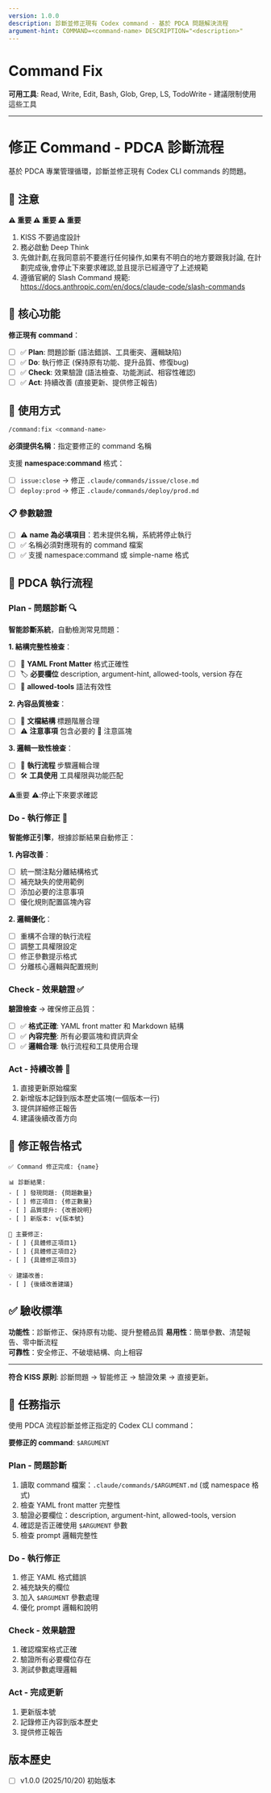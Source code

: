 ```yaml
---
version: 1.0.0
description: 診斷並修正現有 Codex command - 基於 PDCA 問題解決流程
argument-hint: COMMAND=<command-name> DESCRIPTION="<description>"
---
```

# Command Fix

**可用工具**: Read, Write, Edit, Bash, Glob, Grep, LS, TodoWrite - 建議限制使用這些工具

---
# 修正 Command - PDCA 診斷流程

基於 PDCA 專業管理循環，診斷並修正現有 Codex CLI commands 的問題。

## 🚨 注意

**⚠️ 重要 ⚠️ 重要 ⚠️ 重要**

1. KISS 不要過度設計
2. 務必啟動 Deep Think
3. 先做計劃,在我同意前不要進行任何操作,如果有不明白的地方要跟我討論, 在計劃完成後,會停止下來要求確認,並且提示已經遵守了上述規範
4. 遵循官網的 Slash Command 規範: https://docs.anthropic.com/en/docs/claude-code/slash-commands

## 🎯 核心功能

**修正現有 command**：

- [ ] ✅ **Plan**: 問題診斷 (語法錯誤、工具衝突、邏輯缺陷)
- [ ] ✅ **Do**: 執行修正 (保持原有功能、提升品質、修復bug)
- [ ] ✅ **Check**: 效果驗證 (語法檢查、功能測試、相容性確認)
- [ ] ✅ **Act**: 持續改善 (直接更新、提供修正報告)

## 🚀 使用方式

```bash
/command:fix <command-name>
```

**必須提供名稱**：指定要修正的 command 名稱

支援 **namespace:command** 格式：

- [ ] `issue:close` → 修正 `.claude/commands/issue/close.md`
- [ ] `deploy:prod` → 修正 `.claude/commands/deploy/prod.md`

### 📋 參數驗證

- [ ] ⚠️ **name 為必填項目**：若未提供名稱，系統將停止執行
- [ ] ✅ 名稱必須對應現有的 command 檔案
- [ ] ✅ 支援 namespace:command 或 simple-name 格式

## 🔄 PDCA 執行流程

### Plan - 問題診斷 🔍

**智能診斷系統**，自動檢測常見問題：

**1. 結構完整性檢查**：

- [ ] 📝 **YAML Front Matter** 格式正確性
- [ ] 🏷️ **必要欄位** description, argument-hint, allowed-tools, version 存在
- [ ] 🔧 **allowed-tools** 語法有效性

**2. 內容品質檢查**：

- [ ] 📖 **文檔結構** 標題階層合理
- [ ] ⚠️ **注意事項** 包含必要的 🚨 注意區塊

**3. 邏輯一致性檢查**：

- [ ] 🔄 **執行流程** 步驟邏輯合理
- [ ] 🛠️ **工具使用** 工具權限與功能匹配

⚠️重要 ⚠️:停止下來要求確認

### Do - 執行修正 🔨

**智能修正引擎**，根據診斷結果自動修正：

**1. 內容改善**：

- [ ] 統一關注點分離結構格式
- [ ] 補充缺失的使用範例
- [ ] 添加必要的注意事項
- [ ] 優化規則配置區塊內容

**2. 邏輯優化**：

- [ ] 重構不合理的執行流程
- [ ] 調整工具權限設定
- [ ] 修正參數提示格式
- [ ] 分離核心邏輯與配置規則

### Check - 效果驗證 ✅

**驗證檢查** → 確保修正品質：

- [ ] ✅ **格式正確**: YAML front matter 和 Markdown 結構
- [ ] ✅ **內容完整**: 所有必要區塊和資訊齊全
- [ ] ✅ **邏輯合理**: 執行流程和工具使用合理

### Act - 持續改善 🚀

1. 直接更新原始檔案
2. 新增版本記錄到版本歷史區塊(一個版本一行)
3. 提供詳細修正報告
4. 建議後續改善方向

## 🎯 修正報告格式

```
✅ Command 修正完成: {name}

📊 診斷結果:
- [ ] 發現問題: {問題數量}
- [ ] 修正項目: {修正數量}
- [ ] 品質提升: {改善說明}
- [ ] 新版本: v{版本號}

🔧 主要修正:
- [ ] {具體修正項目1}
- [ ] {具體修正項目2}
- [ ] {具體修正項目3}

💡 建議改善:
- [ ] {後續改善建議}
```

## ✅ 驗收標準

**功能性**：診斷修正、保持原有功能、提升整體品質
**易用性**：簡單參數、清楚報告、零中斷流程  
**可靠性**：安全修正、不破壞結構、向上相容

---

**符合 KISS 原則**: 診斷問題 → 智能修正 → 驗證效果 → 直接更新。

## 🎯 任務指示

使用 PDCA 流程診斷並修正指定的 Codex CLI command：

**要修正的 command**: `$ARGUMENT`

### Plan - 問題診斷

1. 讀取 command 檔案：`.claude/commands/$ARGUMENT.md` (或 namespace 格式)
2. 檢查 YAML front matter 完整性
3. 驗證必要欄位：description, argument-hint, allowed-tools, version
4. 確認是否正確使用 `$ARGUMENT` 參數
5. 檢查 prompt 邏輯完整性

### Do - 執行修正

1. 修正 YAML 格式錯誤
2. 補充缺失的欄位
3. 加入 `$ARGUMENT` 參數處理
4. 優化 prompt 邏輯和說明

### Check - 效果驗證

1. 確認檔案格式正確
2. 驗證所有必要欄位存在
3. 測試參數處理邏輯

### Act - 完成更新

1. 更新版本號
2. 記錄修正內容到版本歷史
3. 提供修正報告

## 版本歷史

- [ ] v1.0.0 (2025/10/20) 初始版本
